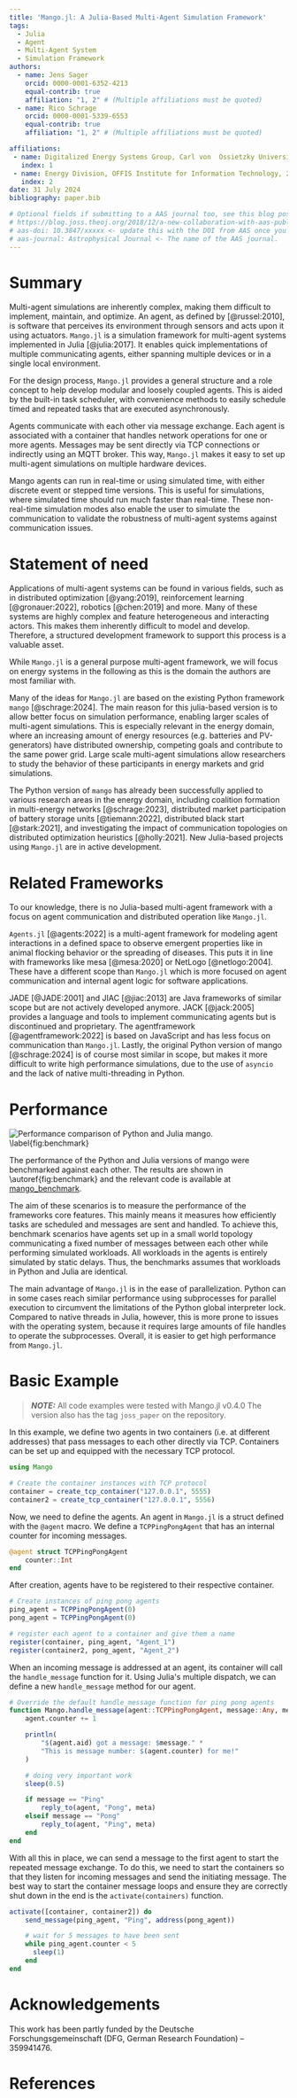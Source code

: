 ```yaml
---
title: 'Mango.jl: A Julia-Based Multi-Agent Simulation Framework'
tags:
  - Julia
  - Agent
  - Multi-Agent System
  - Simulation Framework
authors:
  - name: Jens Sager
    orcid: 0000-0001-6352-4213
    equal-contrib: true
    affiliation: "1, 2" # (Multiple affiliations must be quoted)
  - name: Rico Schrage
    orcid: 0000-0001-5339-6553
    equal-contrib: true
    affiliation: "1, 2" # (Multiple affiliations must be quoted)

affiliations:
 - name: Digitalized Energy Systems Group, Carl von  Ossietzky Universität Oldenburg, 26129 Oldenburg, Germany
   index: 1
 - name: Energy Division, OFFIS Institute for Information Technology, 26121 Oldenburg, Germany
   index: 2
date: 31 July 2024
bibliography: paper.bib

# Optional fields if submitting to a AAS journal too, see this blog post:
# https://blog.joss.theoj.org/2018/12/a-new-collaboration-with-aas-publishing
# aas-doi: 10.3847/xxxxx <- update this with the DOI from AAS once you know it.
# aas-journal: Astrophysical Journal <- The name of the AAS journal.
---
```


# Summary
Multi-agent simulations are inherently complex, making them difficult to implement, maintain, and optimize.
An agent, as defined by [@russel:2010], is software that perceives its environment through sensors and acts upon it using actuators.
`Mango.jl` is a simulation framework for multi-agent systems implemented in Julia [@julia:2017].
It enables quick implementations of multiple communicating agents, either spanning multiple devices or in a single local environment.

For the design process, `Mango.jl` provides a general structure and a role concept to help develop modular and loosely coupled agents.
This is aided by the built-in task scheduler, with convenience methods to easily schedule timed and repeated tasks that are executed asynchronously.

Agents communicate with each other via message exchange.
Each agent is associated with a container that handles network operations for one or more agents.
Messages may be sent directly via TCP connections or indirectly using an MQTT broker.
This way, `Mango.jl` makes it easy to set up multi-agent simulations on multiple hardware devices.

Mango agents can run in real-time or using simulated time, with either discrete event or stepped time versions.
This is useful for simulations, where simulated time should run much faster than real-time. These non-real-time simulation modes also enable the user to simulate the communication to validate the robustness of multi-agent systems against communication issues.




# Statement of need
Applications of multi-agent systems can be found in various fields, such as in distributed optimization [@yang:2019], reinforcement learning [@gronauer:2022], robotics [@chen:2019] and more.
Many of these systems are highly complex and feature heterogeneous and interacting actors.
This makes them inherently difficult to model and develop.
Therefore, a structured development framework to support this process is a valuable asset.

While `Mango.jl` is a general purpose multi-agent framework, we will focus on energy systems in the following as this is the domain the authors are most familiar with.

Many of the ideas for `Mango.jl` are based on the existing Python framework `mango` [@schrage:2024]. 
The main reason for this julia-based version is to allow better focus on simulation performance, enabling larger scales of multi-agent simulations.
This is especially relevant in the energy domain, where an increasing amount of energy resources (e.g. batteries and PV-generators) have distributed ownership, competing goals and contribute to the same power grid.
Large scale multi-agent simulations allow researchers to study the behavior of these participants in energy markets and grid simulations.

The Python version of `mango` has already been successfully applied to various research areas in the energy domain, including coalition formation in multi-energy networks [@schrage:2023], distributed market participation of battery storage units [@tiemann:2022], distributed black start [@stark:2021], and investigating the impact of communication topologies on distributed optimization heuristics [@holly:2021].
New Julia-based projects using `Mango.jl` are in active development.

# Related Frameworks
To our knowledge, there is no Julia-based multi-agent framework with a focus on agent communication and distributed operation like `Mango.jl`.

`Agents.jl` [@agents:2022] is a multi-agent framework for modeling agent interactions in a defined space to observe emergent properties like in animal flocking behavior or the spreading of diseases. 
This puts it in line with frameworks like mesa [@mesa:2020] or NetLogo [@netlogo:2004].
These have a different scope than `Mango.jl` which is more focused on agent communication and internal agent logic for software applications.

JADE [@JADE:2001] and JIAC [@jiac:2013] are Java frameworks of similar scope but are not actively developed anymore. 
JACK [@jack:2005] provides a language and tools to implement communicating agents but is discontinued and proprietary.
The agentframework [@agentframework:2022] is based on JavaScript and has less focus on communication than `Mango.jl`.
Lastly, the original Python version of mango [@schrage:2024] is of course most similar in scope, but makes it more difficult to write high performance simulations, due to the use of `asyncio` and the lack of native multi-threading in Python.

# Performance
![Performance comparison of Python and Julia mango. \label{fig:benchmark}](benchmark.png)

The performance of the Python and Julia versions of mango were benchmarked against each other. The results are shown in \autoref{fig:benchmark} and the relevant code is available at [mango_benchmark](https://github.com/OFFIS-DAI/mango_benchmark).

The aim of these scenarios is to measure the performance of the frameworks core features.
This mainly means it measures how efficiently tasks are scheduled and messages are sent and handled.
To achieve this, benchmark scenarios have agents set up in a small world topology communicating a fixed number of messages between each other while performing simulated workloads.
All workloads in the agents is entirely simulated by static delays.
Thus, the benchmarks assumes that workloads in Python and Julia are identical.

The main advantage of `Mango.jl` is in the ease of parallelization.
Python can in some cases reach similar performance using subprocesses for parallel execution to circumvent the limitations of the Python global interpreter lock.
Compared to native threads in Julia, however, this is more prone to issues with the operating system, because it requires large amounts of file handles to operate the subprocesses.
Overall, it is easier to get high performance from `Mango.jl`.


# Basic Example
> **_NOTE:_**  All code examples were tested with Mango.jl v0.4.0
> The version also has the tag `joss_paper` on the repository.

In this example, we define two agents in two containers (i.e. at different addresses) that pass messages to each other directly via TCP.
Containers can be set up and equipped with the necessary TCP protocol.

```julia
using Mango

# Create the container instances with TCP protocol
container = create_tcp_container("127.0.0.1", 5555)
container2 = create_tcp_container("127.0.0.1", 5556)
```

Now, we need to define the agents.
An agent in `Mango.jl` is a struct defined with the `@agent` macro.
We define a `TCPPingPongAgent` that has an internal counter for incoming messages.

```julia
@agent struct TCPPingPongAgent
    counter::Int
end
```

After creation, agents have to be registered to their respective container.

```julia
# Create instances of ping pong agents
ping_agent = TCPPingPongAgent(0)
pong_agent = TCPPingPongAgent(0)

# register each agent to a container and give them a name
register(container, ping_agent, "Agent_1")
register(container2, pong_agent, "Agent_2")
```

When an incoming message is addressed at an agent, its container will call the `handle_message` function for it. 
Using Julia's multiple dispatch, we can define a new `handle_message` method for our agent.

```julia
# Override the default handle_message function for ping pong agents
function Mango.handle_message(agent::TCPPingPongAgent, message::Any, meta::Any)
    agent.counter += 1

    println(
        "$(agent.aid) got a message: $message." *
        "This is message number: $(agent.counter) for me!"
    )

    # doing very important work
    sleep(0.5)

    if message == "Ping"
        reply_to(agent, "Pong", meta)
    elseif message == "Pong"
        reply_to(agent, "Ping", meta)
    end
end
```

With all this in place, we can send a message to the first agent to start the repeated message exchange.
To do this, we need to start the containers so that they listen for incoming messages and send the initiating message.
The best way to start the container message loops and ensure they are correctly shut down in the end is the
`activate(containers)` function.

```julia
activate([container, container2]) do
    send_message(ping_agent, "Ping", address(pong_agent))

    # wait for 5 messages to have been sent
    while ping_agent.counter < 5
      sleep(1)
    end
end
```


# Acknowledgements
This work has been partly funded by the Deutsche Forschungsgemeinschaft (DFG, German Research Foundation) – 359941476.


# References
